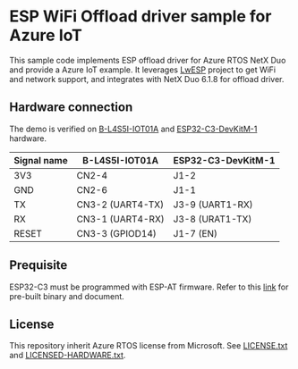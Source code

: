 # ESP WiFi Offload driver sample for Azure IoT

This sample code implements ESP offload driver for Azure RTOS NetX Duo and provide a Azure IoT example. It leverages [LwESP](https://github.com/MaJerle/lwesp) project to get WiFi and network support, and integrates with NetX Duo 6.1.8 for offload driver. 

## Hardware connection

The demo is verified on [B-L4S5I-IOT01A](https://www.st.com/en/evaluation-tools/b-l4s5i-iot01a.html) and [ESP32-C3-DevKitM-1](https://docs.espressif.com/projects/esp-idf/en/latest/esp32c3/hw-reference/esp32c3/user-guide-devkitm-1.html) hardware.  

| Signal name | B-L4S5I-IOT01A | ESP32-C3-DevKitM-1 |
| ---- |  ----  | ---- |
| 3V3  | CN2-4 | J1-2  |
| GND | CN2-6   | J1-1   | 
| TX  | CN3-2 (UART4-TX) | J3-9 (UART1-RX) | 
| RX  | CN3-1 (UART4-RX) | J3-8 (URAT1-TX) | 
| RESET | CN3-3 (GPIOD14) | J1-7 (EN)

## Prequisite 

ESP32-C3 must be programmed with ESP-AT firmware. Refer to this [link](https://download.espressif.com/esp_at/firmware/ESP32C3/ESP32-C3-MINI-1_AT_Bin_V2.2.0.0.zip) for pre-built binary and document. 


## License

This repository inherit Azure RTOS license from Microsoft. See [LICENSE.txt](./LICENSE.txt) and [LICENSED-HARDWARE.txt](./LICENSED-HARDWARE.txt).
